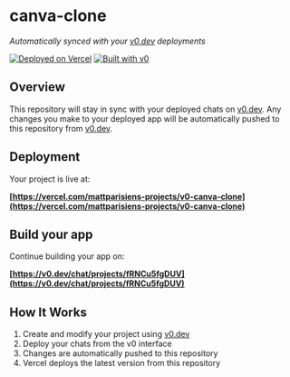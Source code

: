 # canva-clone

*Automatically synced with your [v0.dev](https://v0.dev) deployments*

[![Deployed on Vercel](https://img.shields.io/badge/Deployed%20on-Vercel-black?style=for-the-badge&logo=vercel)](https://vercel.com/mattparisiens-projects/v0-canva-clone)
[![Built with v0](https://img.shields.io/badge/Built%20with-v0.dev-black?style=for-the-badge)](https://v0.dev/chat/projects/fRNCu5fgDUV)

## Overview

This repository will stay in sync with your deployed chats on [v0.dev](https://v0.dev).
Any changes you make to your deployed app will be automatically pushed to this repository from [v0.dev](https://v0.dev).

## Deployment

Your project is live at:

**[https://vercel.com/mattparisiens-projects/v0-canva-clone](https://vercel.com/mattparisiens-projects/v0-canva-clone)**

## Build your app

Continue building your app on:

**[https://v0.dev/chat/projects/fRNCu5fgDUV](https://v0.dev/chat/projects/fRNCu5fgDUV)**

## How It Works

1. Create and modify your project using [v0.dev](https://v0.dev)
2. Deploy your chats from the v0 interface
3. Changes are automatically pushed to this repository
4. Vercel deploys the latest version from this repository